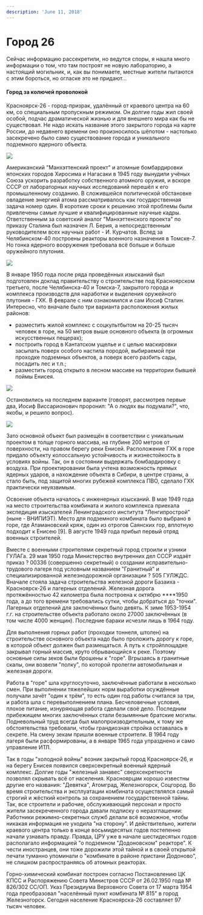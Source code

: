 ```yaml
---
description: 'June 11, 2018'
---
```


# Город 26

Сейчас информацию рассекретили, но ведутся споры, я нашла много информации о том, что там построят не новую лабораторию, а настоящий могильник, и, как вы понимаете, местные жители пытаются с этим бороться, но огласке это не придают...

#### Город за колючей проволокой <a id="&#x413;&#x43E;&#x440;&#x43E;&#x434;-&#x437;&#x430;-&#x43A;&#x43E;&#x43B;&#x44E;&#x447;&#x435;&#x439;-&#x43F;&#x440;&#x43E;&#x432;&#x43E;&#x43B;&#x43E;&#x43A;&#x43E;&#x439;"></a>

Красноярск-26 - город-призрак, удалённый от краевого центра на 60 км, со специальным пропускным режимом. Он долгие годы жил своей особой, подчас драматической жизнью и для внешнего мира как бы не существовал. Не надо искать название этого закрытого города на карте России, до недавнего времени оно произносилось шёпотом - настолько засекречено было само существование города и уникального подземного ядерного объекта.

![](https://telegra.ph/file/058ff1afecdf01451861a.png)

Американский "Манхэттенский проект" и атомные бомбардировки японских городов Хиросима и Нагасаки в 1945 году вынудили учёных Союза ускорить разработку собственного атомного оружия, и вскоре СССР от лабораторных научных исследований перешёл к его промышленному созданию. В сложившейся политической обстановке овладение энергией атома рассматривалось как государственная задача номер один. В короткие сроки к решению этой проблемы были привлечены самые лучшие и квалифицированные научные кадры. Ответственным за советский аналог "Манхэттенского проекта" по приказу Сталина был назначен Л. Берия, а непосредственным руководителем всех научных работ - И. Курчатов. Вслед за Челябинском-40 построены реакторы военного назначения в Томске-7. Но гонка ядерного вооружения требовала всё больше и больше оружейного плутония.

![](https://telegra.ph/file/c90a6a1cdc7d8c54bf0ab.png)

В январе 1950 года после ряда проведённых изысканий был подготовлен доклад правительству о строительстве под Красноярском третьего, после Челябинска-40 и Томска-7, закрытого города и комплекса производств для наработки и выделения оружейного плутония - ГХК. В феврале с ним ознакомился и сам Иосиф Сталин. Интересно, что вначале было три варианта расположения жилых районов:

* разместить жилой комплекс с соцкультбытом на 20-25 тысяч человек в горе, на 50 метров выше основного объекта \(в огромных искусственных пещерах\);
* построить город в Кантатском ущелье и с целью маскировки засыпать поверх особого настила породой, выбираемой при проходке подземных объектов, а поверх всего разбить сады, посадить лес и т.п.;
* разместить город открыто в лесном массиве на территории бывшей поймы Енисея.

![](https://telegra.ph/file/cb767a304cce0c841961d.png)

Остановились на последнем варианте \(говорят, рассмотрев первые два, Иосиф Виссарионович проронил: "А о людях вы подумали?", что, якобы, и решило вопрос\).

![](https://telegra.ph/file/7abb74ed86813f998aa30.png)

Зато основной объект был размещён в соответствии с уникальным проектом в толще горного массива, на глубине 200 метров от поверхности, на правом берегу реки Енисей. Расположение ГХК в горе придало объекту колоссальную устойчивость и жизнестойкость в условиях войны. Так, он в состоянии выдержать бомбардировку с воздуха. При проектировании была учтена возможность прямых ядерных ударов, а нахождение объекта в Сибири, в центре страны, а стало быть, под защитой многих рубежей комплекса ПВО, сделало ГХК практически неуязвимым.

Освоение объекта началось с инженерных изысканий. В мае 1949 года на место строительства комбината и жилого комплекса приехала экспедиция изыскателей Ленинградского института "Ленгипрострой" \(ныне - ВНИПИЭТ\). Место для подземного комбината было выбрано в горе, где Атамановский кряж, один из отрогов Саянских гор, вплотную подходит к Енисею \[9\]. В августе 1949 года прибыл первый отряд военных строителей.

Вместе с военными строителями секретный город строили и узники ГУЛАГа. 29 мая 1950 года Министерство внутренних дел СССР издаёт приказ ? 00336 \(совершенно секретный\) о создании исправительно-трудового лагеря под условным названием "Гранитный" и специализированной железнодорожной организации ? 505 ГУЛЖДС. Вначале стояла задача строительства железной дороги Базаиха - Красноярск-26 и лагерных отделений. Железная дорога протяжённостью 42 километра была построена к октябрю ****1950 года, а до того времени требовались сутки, чтобы добраться до "точки". Лагерных отделений для заключённых было девять. К зиме 1953-1954 г.г. на строительстве объекта работало около 27000 заключённых \(в том числе 4000 женщин\). Последние бараки исчезли лишь в 1964 году.

Для выполнения горных работ \(проходки тоннеля, штолен\) на строительстве основного объекта надо было проложить дорогу к горе, в которой объект должен был размещаться. А путь к стройплощадке закрывал горный массив, круто обрывающийся к реке. Поэтому основные силы зеков были брошены к "горе". Вгрызаясь в гранитные скалы, они возвели "полку", по которой пролегли автомобильная и железная дороги.

Работа в "горе" шла круглосуточно, заключённые работали в несколько смен. При выполнении тяжелейших норм выработки осуждённые получали зачёт "один к трём", то есть один год работы считался за три, и работа шла с перевыполнением плана. Бесчеловечные условия, плохое питание, изнуряющая работа сделали своё дело. Последним прибежищем многих заключённых стали безымянные братские могилы. Подневольный труд всегда был малопроизводительным, к тому же обстоятельства требовали, чтобы грандиозная стройка оставалась в секрете. На смену зекам пришли военные строители. В 1964 году лагеря были расформированы, а в январе 1965 года упразднено и само управление ИТЛ.

Так в годы "холодной войны" возник закрытый город Красноярск-26, и на берегу Енисея появился сверхсекретный военный ядерный комплекс. Долгие годы "железный занавес" сверхсекретности позволял скрывать всё от населения. Красноярцам хорошо известны другие его названия: "Девятка", Атомград, Железногорск, Соцгород. Во время строительства и эксплуатации комбината осуществлялся самый строгий и жёсткий контроль за сохранением государственной тайны. Так, все строители и рабочие, обслуживающий персонал и просто жители засекреченного города давали подписку о неразглашении: Работники режимно-секретных служб делали всё возможное, чтобы никакая информация не уходила "на сторону". И действительно, жители краевого центра только в конце восьмидесятых годов постепенно начали узнавать правду. Правда, ЦРУ уже в начале шестидесятых годов располагало информацией "о подземном "Додоновском" реакторе". К чести иностранцев, они тоже дорожили этой тайной и в своей открытой печати туманно упоминали о "комбинате в районе пристани Додоново", не слишком распространяясь об атомных реакторах.

Горно-химический комбинат построен согласно Постановлению ЦК КПСС и Распоряжению Совета Министров СССР от 26.02.1950 года № 826/302 СС/ОП. Указ Президиума Верховного Совета от 17 марта 1954 года преобразовал "населённый пункт комбината № 815" в город Железногорск. Сегодня население Красноярска-26 составляет 97 тысяч человек.

